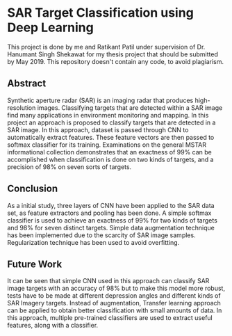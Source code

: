 # SAR Target Classification using Deep Learning
This project is done by me and Ratikant Patil under supervision of Dr. Hanumant Singh Shekawat for my thesis project that should be submitted by May 2019. This repository doesn't contain any code, to avoid plagiarism.

## Abstract
Synthetic aperture radar (SAR) is an imaging radar that produces high-resolution images. Classifying targets that are detected within a SAR image find many applications in environment monitoring and mapping. In this project an approach is proposed to classify targets that are detected in a SAR image. In this approach, dataset is passed through CNN to automatically extract features. These feature vectors are then passed to softmax classifier for its training. Examinations on the general MSTAR informational collection demonstrates that an exactness of 99% can be accomplished when classification is done on two kinds of targets, and a precision of 98% on seven sorts of targets.

## Conclusion
As a initial study, three layers of CNN have been applied to the SAR data set, as feature extractors
and pooling has been done. A simple softmax classifier is used to achieve an exactness
of 99% for two kinds of targets and 98% for seven distinct targets. Simple data augmentation
technique has been implemented due to the scarcity of SAR image samples. Regularization
technique has been used to avoid overfitting.

## Future Work
It can be seen that simple CNN used in this approach can classify SAR image targets with an
accuracy of 98% but to make this model more robust, tests have to be made at different depression
angles and different kinds of SAR Imagery targets. Instead of augmentation, Transfer
learning approach can be applied to obtain better classification with small amounts of data. In
this approach, multiple pre-trained classifiers are used to extract useful features, along with a
classifier.
